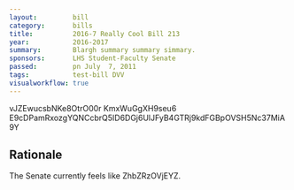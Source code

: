 ```yaml
---
layout:         bill
category:       bills
title:          2016-7 Really Cool Bill 213
year:           2016-2017
summary:        Blargh summary summary simmary.
sponsors:       LHS Student-Faculty Senate
passed:         pn July  7, 2011
tags:           test-bill DVV
visualworkflow: true
---
```



vJZEwucsbNKe8OtrO00r KmxWuGgXH9seu6 E9cDPamRxozgYQNCcbrQ5ID6DGj6UlJFyB4GTRj9kdFGBpOVSH5Nc37MiA9Y 




Rationale
---------
The Senate currently feels like ZhbZRzOVjEYZ.
